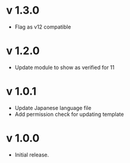 # v 1.3.0

* Flag as v12 compatible

# v 1.2.0

* Update module to show as verified for 11

# v 1.0.1

* Update Japanese language file
* Add permission check for updating template

# v 1.0.0

* Initial release.
